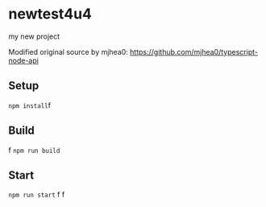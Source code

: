 # newtest4u4

my new project

Modified original source by mjhea0: https://github.com/mjhea0/typescript-node-api

## Setup

`npm install`f

## Build
f
`npm run build`

## Start

`npm run start`
f
f
